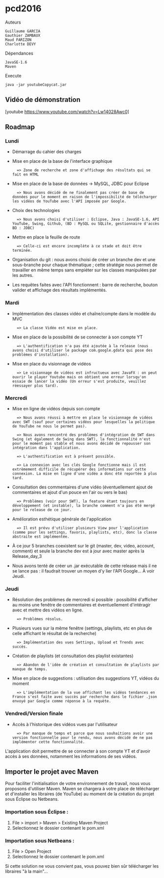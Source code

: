 # pcd2016

Auteurs

	Guillaume GARCIA
	Gauthier ZAMBAUX
	Maud FARIZON
	Charlotte DEVY

Dépendances

	JavaSE-1.6
	Maven

Execute

	java -jar youtubeCopycat.jar
	
## Vidéo de démonstration
[youtube https://www.youtube.com/watch?v=Lw14028Awc0]

## Roadmap

### Lundi

* Démarrage du cahier des charges

* Mise en place de la base de l'interface graphique

		=> Zone de recherche et zone d'affichage des résultats qui se fait en HTML

* Mise en place de la base de données -> MySQL, JDBC pour Eclipse

		=> Nous avons décidé de ne finalement pas créer de base de données pour le moment en raison de l'impossibilité de télécharger les vidéos de YouTube avec l'API imposée par Google.

* Choix des technologies 

		=> Nous avons choisi d'utiliser : Eclipse, Java : JavaSE-1.6, API YouTube, Swing, Github, (BD : MySQL ou SQLite, gestionnaire d'accès BD : JDBC)

* Mettre en place la feuille de route

		=> Celle-ci est encore incomplète à ce stade et doit être terminée.
		
* Organisation du git : nous avons choisi de créer un branche dev et une sous-branche pour chaque thématique ; cette stratégie nous permet de travailler en même temps sans empiéter sur les classes manipulées par les autres.

* Les requêtes faites avec l'API fonctionnent : barre de recherche, bouton valider et affichage des résultats implémentés.


### Mardi

* Implémentation des classes vidéo et chaîne/compte dans le modèle du MVC

		=> La classe Vidéo est mise en place.

* Mise en place de la possibilité de se connecter à son compte YT

		=> L'authentification n'a pas été ajoutée à la release (nous avons choisi d'utiliser le package com.google.gdata qui pose des problèmes d'installation).

* Mise en place du visionnage de vidéos

		=> Le visionnage de vidéos est infructueux avec JavaFX : on peut ouvrir le player Youtube mais on obtient une erreur lorsqu'on essaie de lancer la vidéo (Un erreur s'est produite, veuillez réessayer plus tard).


### Mercredi

* Mise en ligne de vidéos depuis son compte

		=> Nous avons réussi à mettre en place le visionnage de vidéos avec SWT (sauf pour certaines vidéos pour lesquelles la politique de YouTube ne nous le permet pas).

		=> Nous avons rencontré des problèmes d'intégration de SWT dans Swing (et également de Swing dans SWT), la fonctionnalité n'est pour le moment pas stable et nous avons décidé de repousser son intégration dans l'application.

		=> L'authentification est à présent possible.

		=> La connexion avec les clés Google fonctionne mais il est extrèmement difficile de récupérer des informations sur cette connexion. La mise en ligne d'une vidéo a donc été reportée à plus tard.

* Consultation des commentaires d'une vidéo (éventuellement ajout de commentaires et ajout d'un pouce en l'air ou vers le bas)

		=> Problèmes (voir pour SWT), la feature étant toujours en développement (et instable), la branche comment n'a pas été mergé pour le release de ce jour.

* Amélioration esthétique générale de l'application
	
		=> Il est prévu d'utiliser plusieurs View pour l'application (comme pour les settings, favoris, playlists, etc), donc la classe abstraite est implémentée.

* À ce jour 5 branches coexistent sur le git (master, dev, video, account, comment) et seule la branche dev est à jour avec master après la Release_day_3

* Nous avons tenté de créer un .jar exécutable de cette release mais il ne se lance pas : il faudrait trouver un moyen d'y lier l'API Google... À voir Jeudi.

### Jeudi

* Résolution des problèmes de mercredi si possible : possibilité d'afficher au moins une fenêtre de commentaires et éventuellement d'intéragir avec et mettre des vidéos en ligne. 

		=> Problèmes résolus.

* Plusieurs vues sur la même fenêtre (settings, playlists, etc en plus de celle affichant le résultat de la recherche)

		=> Implémentation des vues Settings, Upload et Trends avec succès.

* Création de playlists (et consultation des playlist existantes)

		=> Abandon de l'idée de création et consultation de playlists par manque de temps.

* Mise en place de suggestions : utilisation des suggestions YT, vidéos du moment

		=> L'implémentation de la vue affichant les vidéos tendances en France s'est faite avec succès par recherche dans le fichier .json envoyé par Google comme réponse à la requète.


### Vendredi/Version finale

* Accès à l'historique des vidéos vues par l'utilisateur

		=> Par manque de temps et parce que nous souhaitions avoir une version fonctionnelle pour le rendu, nous avons décidé de ne pas implémenter cette fonctionnalité.


L'application doit permettre de se connecter à son compte YT et d'avoir accès à ses données, notamment les informations de ses vidéos.


## Importer le projet avec Maven
Pour faciliter l'initialisation de votre environnement de travail, nous vous proposons d'utiliser Maven. Maven se chargera à votre place de télécharger et d'installer les libraires (de YouTube) au moment de la création du projet sous Éclipse ou Netbeans.

### Importation sous Éclipse :

1. File > import > Maven > Existing Maven Project
2. Selectionnez le dossier contenant le pom.xml

### Importation sous Netbeans :

1. File > Open Project
2. Selectionnez le dossier contenant le pom.xml

Si cette solution ne vous convient pas, vous pouvez bien sûr télécharger les libraires "à la main"...
